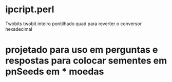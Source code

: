 # ipcript.perl
Twobits twobit inteiro pontilhado quad para reverter o conversor hexadecimal
#   projetado para uso em perguntas e respostas para colocar sementes em pnSeeds em * moedas
